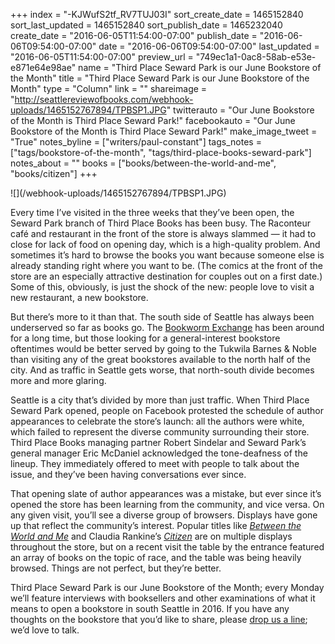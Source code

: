 +++
index = "-KJWufS2tf_RV7TUJ03I"
sort_create_date = 1465152840
sort_last_updated = 1465152840
sort_publish_date = 1465232040
create_date = "2016-06-05T11:54:00-07:00"
publish_date = "2016-06-06T09:54:00-07:00"
date = "2016-06-06T09:54:00-07:00"
last_updated = "2016-06-05T11:54:00-07:00"
preview_url = "749ec1a1-0ac8-58ab-e53e-e871e64e98ae"
name = "Third Place Seward Park is our June Bookstore of the Month"
title = "Third Place Seward Park is our June Bookstore of the Month"
type = "Column"
link = ""
shareimage = "http://seattlereviewofbooks.com/webhook-uploads/1465152767894/TPBSP1.JPG"
twitterauto = "Our June Bookstore of the Month is Third Place Seward Park!"
facebookauto = "Our June Bookstore of the Month is Third Place Seward Park!"
make_image_tweet = "True"
notes_byline = ["writers/paul-constant"]
tags_notes = ["tags/bookstore-of-the-month", "tags/third-place-books-seward-park"]
notes_about = ""
books = ["books/between-the-world-and-me", "books/citizen"]
+++
<p class="image">![](/webhook-uploads/1465152767894/TPBSP1.JPG)</p>

Every time I’ve visited in the three weeks that they’ve been open, the Seward Park branch of Third Place Books has been busy. The Raconteur café and restaurant in the front of the store is always slammed — it had to close for lack of food on opening day, which is a high-quality problem. And sometimes it’s hard to browse the books you want because someone else is already standing right where you want to be. (The comics at the front of the store are an especially attractive destination for couples out on a first date.) Some of this, obviously, is just the shock of the new: people love to visit a new restaurant, a new bookstore. 

But there’s more to it than that. The south side of Seattle has always been underserved so far as books go. The [Bookworm Exchange](https://www.facebook.com/Bookworm-Exchange-128804320468949/) has been around for a long time, but those looking for a general-interest bookstore oftentimes would be better served by going to the Tukwila Barnes & Noble than visiting any of the great bookstores available to the north half of the city. And as traffic in Seattle gets worse, that north-south divide becomes more and more glaring. 

Seattle is a city that’s divided by more than just traffic. When Third Place Seward Park opened, people on Facebook protested the schedule of author appearances to celebrate the store’s launch: all the authors were white, which failed to represent the diverse community surrounding their store. Third Place Books managing partner Robert Sindelar and Seward Park’s general manager Eric McDaniel acknowledged the tone-deafness of the lineup. They immediately offered to meet with people to talk about the issue, and they’ve been having conversations ever since.

That opening slate of author appearances was a mistake, but ever since it’s opened the store has been learning from the community, and vice versa. On any given visit, you’ll see a diverse group of browsers. Displays have gone up that reflect the community’s interest. Popular titles like [*Between the World and Me*](http://seattlereviewofbooks.com/reviews/the-seattle-of-your-nightmares/) and Claudia Rankine’s [*Citizen*](http://seattlereviewofbooks.com/reviews/the-publishers-dilemma/) are on multiple displays throughout the store, but on a recent visit the table by the entrance featured an array of books on the topic of race, and the table was being heavily browsed. Things are not perfect, but they’re better. 

Third Place Seward Park is our June Bookstore of the Month; every Monday we’ll feature interviews with booksellers and other examinations of what it means to open a bookstore in south Seattle in 2016. If you have any thoughts on the bookstore that you’d like to share, please [drop us a line](http://seattlereviewofbooks.com/about/); we’d love to talk.
